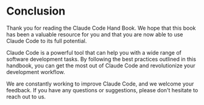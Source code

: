# Conclusion

Thank you for reading the Claude Code Hand Book. We hope that this book has been a valuable resource for you and that you are now able to use Claude Code to its full potential.

Claude Code is a powerful tool that can help you with a wide range of software development tasks. By following the best practices outlined in this handbook, you can get the most out of Claude Code and revolutionize your development workflow.

We are constantly working to improve Claude Code, and we welcome your feedback. If you have any questions or suggestions, please don't hesitate to reach out to us.